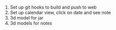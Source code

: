 1. Set up git hooks to build and push to web
2. Set up calendar view, click on date and see note
3. 3d model for jar
4. 3d models for notes

